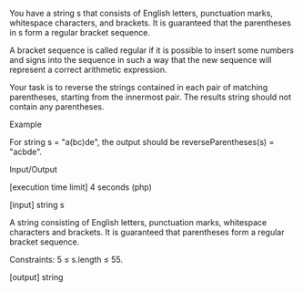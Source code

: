 You have a string s that consists of English letters, punctuation marks, whitespace characters, and brackets. It is guaranteed that the parentheses in s form a regular bracket sequence.

A bracket sequence is called regular if it is possible to insert some numbers and signs into the sequence in such a way that the new sequence will represent a correct arithmetic expression.

Your task is to reverse the strings contained in each pair of matching parentheses, starting from the innermost pair. The results string should not contain any parentheses.

Example

For string s = "a(bc)de", the output should be
reverseParentheses(s) = "acbde".

Input/Output

[execution time limit] 4 seconds (php)

[input] string s

A string consisting of English letters, punctuation marks, whitespace characters and brackets. It is guaranteed that parentheses form a regular bracket sequence.

Constraints:
5 ≤ s.length ≤ 55.

[output] string